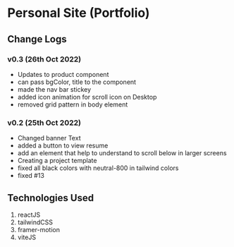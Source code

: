 # Personal Site (Portfolio)

## Change Logs

### v0.3 (26th Oct 2022)

- Updates to product component
- can pass bgColor, title to the component
- made the nav bar stickey
- added icon animation for scroll icon on Desktop
- removed grid pattern in body element

### v0.2 (25th Oct 2022)

- Changed banner Text
- added a button to view resume
- add an element that help to understand to scroll below in larger screens
- Creating a project template
- fixed all black colors with neutral-800 in tailwind colors
- fixed #13

## Technologies Used

1. reactJS
2. tailwindCSS
3. framer-motion
4. viteJS
